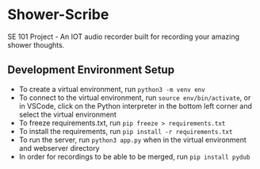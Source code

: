 # Shower-Scribe

SE 101 Project - An IOT audio recorder built for recording your amazing shower thoughts.

## Development Environment Setup

- To create a virtual environment, run `python3 -m venv env`
- To connect to the virtual environment, run `source env/bin/activate`, or in VSCode, click on the Python interpreter in the bottom left corner and select the virtual environment
- To freeze requirements.txt, run `pip freeze > requirements.txt`
- To install the requirements, run `pip install -r requirements.txt`
- To run the server, run `python3 app.py` when in the virtual environment and webserver directory
- In order for recordings to be able to be merged, run `pip install pydub`